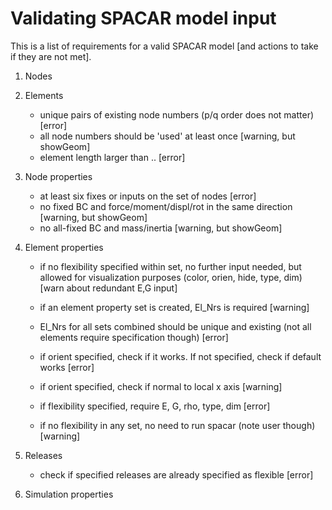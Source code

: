 # Validating SPACAR model input

This is a list of requirements for a valid SPACAR model [and actions to take if they are not met].

1. Nodes

2. Elements
    
    - unique pairs of existing node numbers (p/q order does not matter) [error]
    - all node numbers should be 'used' at least once [warning, but showGeom]
    - element length larger than .. [error]

3. Node properties

    - at least six fixes or inputs on the set of nodes [error]
    - no fixed BC and force/moment/displ/rot in the same direction [warning, but showGeom]
    - no all-fixed BC and mass/inertia [warning, but showGeom]

4. Element properties

    - if no flexibility specified within set, no further input needed, but allowed for visualization purposes (color, orien, hide, type, dim) [warn about redundant E,G input]
    - if an element property set is created, El_Nrs is required [warning]
    - El_Nrs for all sets combined should be unique and existing
    (not all elements require specification though) [error]
    - if orient specified, check if it works. If not specified, check if default works [error]
    - if orient specified, check if normal to local x axis [warning]
    - if flexibility specified, require E, G, rho, type, dim [error]

    - if no flexibility in any set, no need to run spacar (note user though) [warning]

5. Releases

    - check if specified releases are already specified as flexible [error]

6. Simulation properties